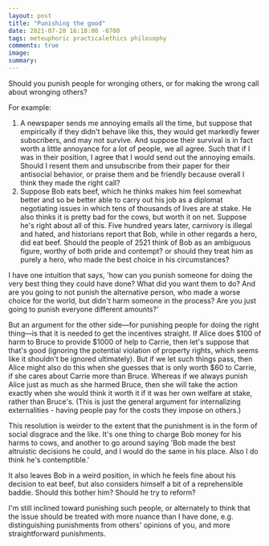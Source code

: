 ```yaml
---
layout: post
title: "Punishing the good"
date: 2021-07-20 16:18:00 -0700
tags: meteuphoric practicalethics philosophy
comments: true
image:
summary:
---
```

Should you punish people for wronging others, or for making the wrong call about wronging others?<!--ex-->

For example:
1. A newspaper sends me annoying emails all the time, but suppose that empirically if they didn't behave like this, they would get markedly fewer subscribers, and may not survive. And suppose their survival is in fact worth a little annoyance for a lot of people, we all agree. Such that if I was in their position, I agree that I would send out the annoying emails. Should I resent them and unsubscribe from their paper for their antisocial behavior, or praise them and be friendly because overall I think they made the right call?
2. Suppose Bob eats beef, which he thinks makes him feel somewhat better and so be better able to carry out his job as a diplomat negotiating issues in which tens of thousands of lives are at stake. He also thinks it is pretty bad for the cows, but worth it on net. Suppose he's right about all of this. Five hundred years later, carnivory is illegal and hated, and historians report that Bob, while in other regards a hero, did eat beef. Should the people of 2521 think of Bob as an ambiguous figure, worthy of both pride and contempt? or should they treat him as purely a hero, who made the best choice in his circumstances?

I have one intuition that says, 'how can you punish someone for doing the very best thing they could have done? What did you want them to do? And are you going to not punish the alternative person, who made a worse choice for the world, but didn't harm someone in the process? Are you just going to punish everyone different amounts?'

But an argument for the other side&mdash;for punishing people for doing the right thing&mdash;is that it is needed to get the incentives straight. If Alice does $100 of harm to Bruce to provide $1000 of help to Carrie, then let's suppose that that's good (ignoring the potential violation of property rights, which seems like it shouldn't be ignored ultimately). But if we let such things pass, then Alice might also do this when she guesses that is only worth $60 to Carrie, if she cares about Carrie more than Bruce. Whereas if we always punish Alice just as much as she harmed Bruce, then she will take the action exactly when she would think it worth it if it was her own welfare at stake, rather than Bruce's. (This is just the general argument for internalizing externalities - having people pay for the costs they impose on others.)

This resolution is weirder to the extent that the punishment is in the form of social disgrace and the like. It's one thing to charge Bob money for his harms to cows, and another to go around saying 'Bob made the best altruistic decisions he could, and I would do the same in his place. Also I do think he's contemptible.'

It also leaves Bob in a weird position, in which he feels fine about his decision to eat beef, but also considers himself a bit of a reprehensible baddie. Should this bother him? Should he try to reform?

I'm still inclined toward punishing such people, or alternately to think that the issue should be treated with more nuance than I have done, e.g. distinguishing punishments from others' opinions of you, and more straightforward punishments.
